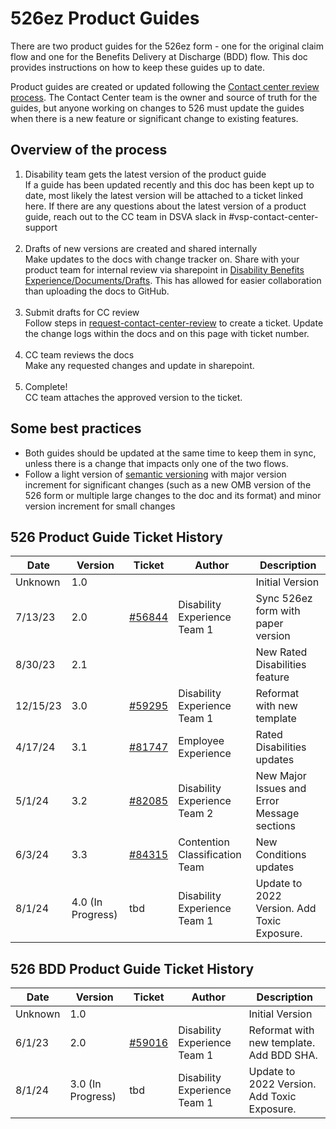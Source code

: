 # 526ez Product Guides

There are two product guides for the 526ez form - one for the original claim flow and one for the Benefits Delivery at Discharge (BDD) flow. This doc
provides instructions on how to keep these guides up to date.

Product guides are created or updated following the [Contact center review process](https://depo-platform-documentation.scrollhelp.site/collaboration-cycle/contact-center-review). 
The Contact Center team is the owner and source of truth for the guides, but anyone working on changes to 526 must update the guides when there is a 
new feature or significant change to existing features.

## Overview of the process
1. Disability team gets the latest version of the product guide<br>
If a guide has been updated recently and this doc has been kept up to date, most likely the latest version will be attached to a ticket linked here.
If there are any questions about the latest version of a product guide, reach out to the CC team in DSVA slack in #vsp-contact-center-support<br><br>
2. Drafts of new versions are created and shared internally<br>
Make updates to the docs with change tracker on. Share with your product team for internal review via sharepoint in
[Disability Benefits Experience/Documents/Drafts](https://dvagov.sharepoint.com/:f:/r/sites/vaabdvro/Shared%20Documents/Disability%20Benefits%20Experience/Documentation/Drafts?csf=1&web=1&e=Bq1VNW).
This has allowed for easier collaboration than uploading the docs to GitHub.<br><br>
3. Submit drafts for CC review<br>
Follow steps in [request-contact-center-review](https://github.com/department-of-veterans-affairs/va.gov-team/blob/master/platform/contact-center/request-contact-center-review.md)
to create a ticket. Update the change logs within the docs and on this page with ticket number.<br><br>
4. CC team reviews the docs <br>
Make any requested changes and update in sharepoint.<br><br>
5. Complete!<br>CC team attaches the approved version to the ticket.

## Some best practices
- Both guides should be updated at the same time to keep them in sync, unless there is a change that impacts only one of the two flows.
- Follow a light version of [semantic versioning](https://semver.org/) with major version increment for significant changes (such as a new OMB version of the 526 form or multiple large changes to the doc and its format) and minor version increment for small changes

## 526 Product Guide Ticket History
|Date|Version|Ticket|Author|Description|
|----|----|----|----|----|
|Unknown|1.0|||Initial Version|
|7/13/23|2.0|[#56844](https://github.com/department-of-veterans-affairs/va.gov-team/issues/56844)|Disability Experience Team 1|Sync 526ez form with paper version|
|8/30/23|2.1|||New Rated Disabilities feature|
|12/15/23|3.0|[#59295](https://github.com/department-of-veterans-affairs/va.gov-team/issues/59295)|Disability Experience Team 1|Reformat with new template|
|4/17/24|3.1|[#81747](https://github.com/department-of-veterans-affairs/va.gov-team/issues/81747)|Employee Experience|Rated Disabilities updates|
|5/1/24|3.2|[#82085](https://github.com/department-of-veterans-affairs/va.gov-team/issues/82085)|Disability Experience Team 2|New Major Issues and Error Message sections|
|6/3/24|3.3|[#84315](https://github.com/department-of-veterans-affairs/va.gov-team/issues/84315)|Contention Classification Team|New Conditions updates|
|8/1/24|4.0 (In Progress)|tbd|Disability Experience Team 1|Update to 2022 Version. Add Toxic Exposure.|

## 526 BDD Product Guide Ticket History
|Date|Version|Ticket|Author|Description|
|----|----|----|----|----|
|Unknown|1.0|||Initial Version|
|6/1/23|2.0|[#59016](https://github.com/department-of-veterans-affairs/va.gov-team/issues/59016)|Disability Experience Team 1|Reformat with new template. Add BDD SHA.|
|8/1/24|3.0 (In Progress)|tbd|Disability Experience Team 1|Update to 2022 Version. Add Toxic Exposure.|

